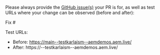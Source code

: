 Please always provide the [GitHub issue(s)](../issues) your PR is for, as well as test URLs where your change can be observed (before and after):

Fix #<gh-issue-id>

Test URLs:
- Before: https://main--testkarlaism--aemdemos.aem.live/
- After: https://<branch>--testkarlaism--aemdemos.aem.live/
